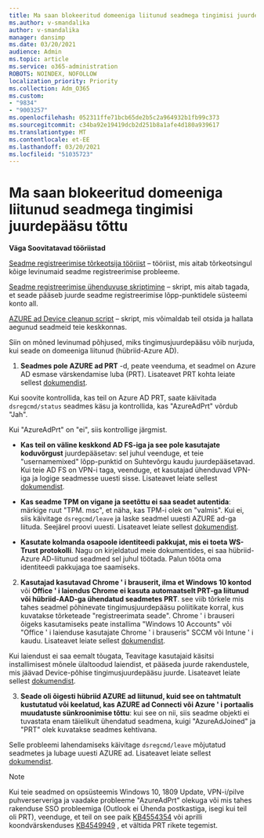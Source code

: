 ```yaml
---
title: Ma saan blokeeritud domeeniga liitunud seadmega tingimisi juurdepääsu tõttu
ms.author: v-smandalika
author: v-smandalika
manager: dansimp
ms.date: 03/20/2021
audience: Admin
ms.topic: article
ms.service: o365-administration
ROBOTS: NOINDEX, NOFOLLOW
localization_priority: Priority
ms.collection: Adm_O365
ms.custom:
- "9834"
- "9003257"
ms.openlocfilehash: 052311ffe71bcb65de2b5c2a964932b1fb99c373
ms.sourcegitcommit: c34ba92e19419dcb2d251b8a1afe4d180a939617
ms.translationtype: MT
ms.contentlocale: et-EE
ms.lasthandoff: 03/20/2021
ms.locfileid: "51035723"
---
```

# <a name="im-getting-blocked-by-conditional-access-with-domain-joined-device"></a>Ma saan blokeeritud domeeniga liitunud seadmega tingimisi juurdepääsu tõttu

**Väga Soovitatavad tööriistad**

[Seadme registreerimise tõrkeotsija tööriist](https://docs.microsoft.com/samples/azure-samples/dsregtool/dsregtool/) – tööriist, mis aitab tõrkeotsingul kõige levinumaid seadme registreerimise probleeme.

[Seadme registreerimise ühenduvuse skriptimine](https://docs.microsoft.com/samples/azure-samples/testdeviceregconnectivity/testdeviceregconnectivity/) – skript, mis aitab tagada, et seade pääseb juurde seadme registreerimise lõpp-punktidele süsteemi konto all.

[AZURE ad Device cleanup script](https://github.com/mzmaili/AzureADDeviceCleanup) – skript, mis võimaldab teil otsida ja hallata aegunud seadmeid teie keskkonnas.

Siin on mõned levinumad põhjused, miks tingimusjuurdepääsu võib nurjuda, kui seade on domeeniga liitunud (hübriid-Azure AD).

1. **Seadmes pole AZURE ad PRT** -d, peate veenduma, et seadmel on Azure AD esmase värskendamise luba (PRT). Lisateavet PRT kohta leiate sellest [dokumendist](https://docs.microsoft.com/azure/active-directory/devices/concept-primary-refresh-token).

Kui soovite kontrollida, kas teil on Azure AD PRT, saate käivitada `dsregcmd/status` seadmes käsu ja kontrollida, kas "AzureAdPrt" võrdub "Jah".

Kui "AzureAdPrt" on "ei", siis kontrollige järgmist.

- **Kas teil on väline keskkond AD FS-iga ja see pole kasutajate koduvõrgust** juurdepääsetav: sel juhul veenduge, et teie "usernamemixed" lõpp-punktid on Suhtevõrgu kaudu juurdepääsetavad. Kui teie AD FS on VPN-i taga, veenduge, et kasutajad ühenduvad VPN-iga ja logige seadmesse uuesti sisse. Lisateavet leiate sellest [dokumendist](https://docs.microsoft.com/azure/active-directory/devices/hybrid-azuread-join-federated-domains).

- **Kas seadme TPM on vigane ja seetõttu ei saa seadet autentida**: märkige ruut "TPM. msc", et näha, kas TPM-i olek on "valmis". Kui ei, siis käivitage `dsregcmd/leave` ja laske seadmel uuesti AZURE ad-ga liituda. Seejärel proovi uuesti. Lisateavet leiate sellest [dokumendist](https://docs.microsoft.com/azure/active-directory/devices/troubleshoot-device-dsregcmd#sso-state).

- **Kasutate kolmanda osapoole identiteedi pakkujat, mis ei toeta WS-Trust protokolli**. Nagu on kirjeldatud meie dokumentides, ei saa hübriid-Azure AD-liitunud seadmed sel juhul töötada. Palun tööta oma identiteedi pakkujaga toe saamiseks.

2. **Kasutajad kasutavad Chrome ' i brauserit, ilma et Windows 10 kontod** või **Office ' i laiendus Chrome ei kasuta automaatselt PRT-ga liitunud või hübriid-AAD-ga ühendatud seadmetes PRT**. see viib tõrkele mis tahes seadmel põhinevate tingimusjuurdepääsu poliitikate korral, kus kuvatakse tõrketeade "registreerimata seade". Chrome ' i brauseri õigeks kasutamiseks peate installima "Windows 10 Accounts" või "Office ' i laienduse kasutajate Chrome ' i brauseris" SCCM või Intune ' i kaudu. Lisateavet leiate sellest [dokumendist](https://docs.microsoft.com/azure/active-directory/conditional-access/concept-conditional-access-conditions#chrome-support).

Kui laiendust ei saa eemalt tõugata, Teavitage kasutajaid käsitsi installimisest mõnele ülaltoodud laiendist, et pääseda juurde rakendustele, mis jäävad Device-põhise tingimusjuurdepääsu juurde. Lisateavet leiate sellest [dokumendist](https://docs.microsoft.com/azure/active-directory/conditional-access/require-managed-devices#prerequisites).

3. **Seade oli õigesti hübriid AZURE ad liitunud, kuid see on tahtmatult kustutatud või keelatud, kas AZURE ad Connecti või Azure ' i portaalis muudatuste sünkroonimise tõttu**: kui see on nii, siis seadme objekti ei tuvastata enam täielikult ühendatud seadmena, kuigi "AzureAdJoined" ja "PRT" olek kuvatakse seadmes kehtivana.

Selle probleemi lahendamiseks käivitage `dsregcmd/leave` mõjutatud seadmetes ja lubage uuesti AZURE ad. Lisateavet leiate sellest [dokumendist](https://docs.microsoft.com/azure/active-directory/devices/faq#q-why-do-my-users-see-an-error-message-saying-your-organization-has-deleted-the-device-or-your-organization-has-disabled-the-device-on-their-windows-10-devices).

> [!NOTE]
> Kui teie seadmed on opsüsteemis Windows 10, 1809 Update, VPN-i/pilve puhverserveriga ja vaadake probleeme "AzureAdPrt" olekuga või mis tahes rakenduse SSO probleemiga (Outlook ei Ühenda postkastiga, isegi kui teil oli PRT), veenduge, et teil on see paik [KB4554354](https://support.microsoft.com/topic/march-30-2020-kb4554354-os-build-17763-1132-deaba49b-4b29-55b9-caee-3e2d87dd75a2) või aprilli koondvärskenduses [KB4549949](https://support.microsoft.com/topic/april-14-2020-kb4549949-os-build-17763-1158-76d9a3af-b20b-8996-bd4d-7b50c505fda6) , et vältida PRT rikete tegemist.

















